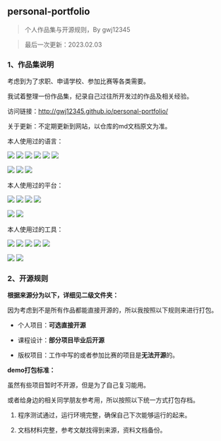 ## personal-portfolio

> 个人作品集与开源规则，By gwj12345

> 最后一次更新：2023.02.03

### 1、作品集说明

考虑到为了求职、申请学校、参加比赛等各类需要。   

我试着整理一份作品集，纪录自己过往所开发过的作品及相关经验。

访问链接：http://gwj12345.github.io/personal-portfolio/

关于更新：不定期更新到网站，以仓库的md文档原文为准。

本人使用过的语言：

<p>
<img src="https://img.shields.io/badge/Java-8-e0161a?logo=Java&logoColor=e0161a"/>
<img src="https://img.shields.io/badge/Python-3.7-326c9c?logo=Python&logoColor=326c9c"/>
<img src="https://img.shields.io/badge/GO-1.14-00acd7?logo=Go&logoColor=00acd7"/>
<img src="https://img.shields.io/badge/C/C++-11-659ad2?logo=C%2B%2B&logoColor=659ad2"/>
<img src="https://img.shields.io/badge/C%23-4.0-2c006c?logo=c%20Sharp&logoColor=2c006c"/>
<img src="https://img.shields.io/badge/Shell-1.0-3e484a?logo=GNU%20Bash&logoColor=ffffff"/>
</p>

<p>
<img src="https://img.shields.io/badge/JavaScript-es6-efd81d?logo=JavaScript&logoColor=efd81d"/>
<img src="https://img.shields.io/badge/Kotlin-1.14-eb7e21?logo=Kotlin&logoColor=eb7e21"/>
<img src="https://img.shields.io/badge/PHP-7.2-777bb3?logo=PHP&logoColor=777bb3"/>
</p>
本人使用过的平台：

<p>
<img src="https://img.shields.io/badge/Windows10--0?style=social&logo=Windows&logoColor=0078D6"/>
<img src="https://img.shields.io/badge/Centos7--0?style=social&logo=Centos&logoColor=262577"/>
<img src="https://img.shields.io/badge/Ubuntu--0?style=social&logo=Ubuntu&logoColor=E95420"/>
<img src="https://img.shields.io/badge/Kali--0?style=social&logo=Kali%20Linux&logoColor=E95420"/>
</p>

<p>
<img src="https://img.shields.io/badge/Android--0?style=social&logo=Android&logoColor=3DDC84"/>
<img src="https://img.shields.io/badge/Arduino--0?style=social&logo=Arduino&logoColor=00979D"/>
</p>
本人使用过的工具：

<p>
<img src="https://img.shields.io/badge/VsCode-算法竞赛-007ACC?style=flat-square&logo=Visual%20Studio%20Code&labelColor=ffffff&logoColor=007ACC"/>
<img src="https://img.shields.io/badge/WebStorm-前端开发-07c3f2?style=flat-square&logo=WebStorm&labelColor=ffffff&logoColor=000000"/>
<img src="https://img.shields.io/badge/IDEA-Java开发-fd6430?style=flat-square&logo=IntelliJ%20IDEA&labelColor=ffffff&logoColor=000000"/>
<img src="https://img.shields.io/badge/Androidstudio-安卓开发-3DDC84?style=flat-square&logo=Android%20Studio&labelColor=ffffff&logoColor=3DDC84"/>
<img src="https://img.shields.io/badge/PyCharm-Python开发-21d789?style=flat-square&logo=PyCharm&labelColor=ffffff&logoColor=000000"/>
</p>
<p>
<img src="https://img.shields.io/badge/MySQL-结构型数据库-4479A1?style=flat-square&logo=MySQL&labelColor=ffffff&logoColor=4479A1"/>
<img src="https://img.shields.io/badge/MongoDB-文档型数据库-47A248?style=flat-square&logo=MongoDB&labelColor=ffffff&logoColor=47A248"/>
</p>

### 2、开源规则

**根据来源分为以下，详细见二级文件夹：**

因为考虑到不是所有作品都能直接开源的，所以我按照以下规则来进行打包。

+ 个人项目：**可选直接开源**

+ 课程设计：**部分项目毕业后开源**

+ 版权项目：工作中写的或者参加比赛的项目是**无法开源**的。

**demo打包标准：**

虽然有些项目暂时不开源，但是为了自己复习能用。

或者给身边的相关同学朋友参考用，所以按照以下统一方式打包存档。

1. 程序测试通过，运行环境完整，确保自己下次能够运行的起来。

2. 文档材料完整，参考文献找得到来源，资料文档备份。







